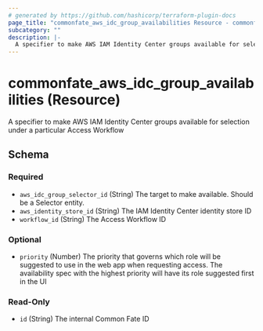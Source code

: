 ```yaml
---
# generated by https://github.com/hashicorp/terraform-plugin-docs
page_title: "commonfate_aws_idc_group_availabilities Resource - commonfate"
subcategory: ""
description: |-
  A specifier to make AWS IAM Identity Center groups available for selection under a particular Access Workflow
---
```


# commonfate_aws_idc_group_availabilities (Resource)

A specifier to make AWS IAM Identity Center groups available for selection under a particular Access Workflow



<!-- schema generated by tfplugindocs -->
## Schema

### Required

- `aws_idc_group_selector_id` (String) The target to make available. Should be a Selector entity.
- `aws_identity_store_id` (String) The IAM Identity Center identity store ID
- `workflow_id` (String) The Access Workflow ID

### Optional

- `priority` (Number) The priority that governs which role will be suggested to use in the web app when requesting access. The availability spec with the highest priority will have its role suggested first in the UI

### Read-Only

- `id` (String) The internal Common Fate ID


